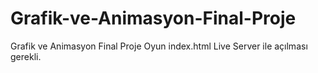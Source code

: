 # Grafik-ve-Animasyon-Final-Proje
Grafik ve Animasyon Final Proje Oyun
index.html Live Server ile açılması gerekli.
